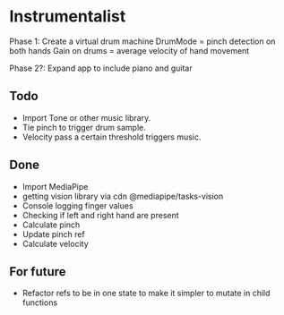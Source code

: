# Instrumentalist

Phase 1: Create a virtual drum machine
DrumMode = pinch detection on both hands
Gain on drums = average velocity of hand movement

Phase 2?: Expand app to include piano and guitar

## Todo

- Import Tone or other music library.
- Tie pinch to trigger drum sample.
- Velocity pass a certain threshold triggers music.

## Done

- Import MediaPipe
- getting vision library via cdn @mediapipe/tasks-vision
- Console logging finger values
- Checking if left and right hand are present
- Calculate pinch
- Update pinch ref
- Calculate velocity

## For future

- Refactor refs to be in one state to make it simpler to mutate in child functions
